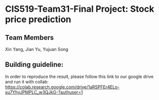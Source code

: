 # CIS519-Team31-Final Project: Stock price prediction
## Team Members
Xin Yang, Jian Yu, Yujuan Song

## Building guideline:
In order to reproduce the result, please follow this link to our google drive and run it with collab:
https://colab.research.google.com/drive/1aRSPFEr4ELo-su7YhyJPMPLC_w3QJkG-?authuser=1
